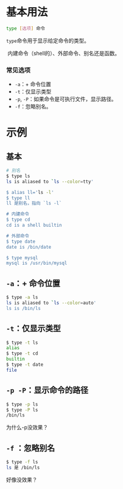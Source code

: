 

# 基本用法

```sh
type [选项] 命令
```

`type`命令用于显示给定命令的类型。

​	内建命令（shell的）、外部命令、别名还是函数。

### 常见选项

- `-a`：+ 命令位置
- `-t`：仅显示类型
- `-p`, `-P`：如果命令是可执行文件，显示路径。
- `-f`：忽略别名。

# 示例

## 基本

```sh
# 别名
$ type ls
ls is aliased to `ls --color=tty'

$ alias ll='ls -l'
$ type ll
ll 是别名，指向 `ls -l`

# 内建命令
$ type cd
cd is a shell builtin

# 外部命令
$ type date
date is /bin/date

$ type mysql
mysql is /usr/bin/mysql
```

## `-a`：+ 命令位置

```sh
$ type -a ls
ls is aliased to `ls --color=auto'
ls is /bin/ls
```

## `-t`：仅显示类型

```sh
$ type -t ls
alias
$ type -t cd
builtin
$ type -t date
file
```

## `-p -P`：显示命令的路径

```sh
$ type -p ls
$ type -P ls
/bin/ls
```

为什么-p没效果？

## `-f` ：忽略别名

```sh
$ type -f ls
ls 是 /bin/ls
```

好像没效果？
